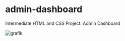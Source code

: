 # admin-dashboard
Intermediate HTML and CSS Project: Admin Dashboard

![grafik](https://user-images.githubusercontent.com/39411752/156442790-968e327b-ca34-42eb-9f67-bdeee423bab4.png)
